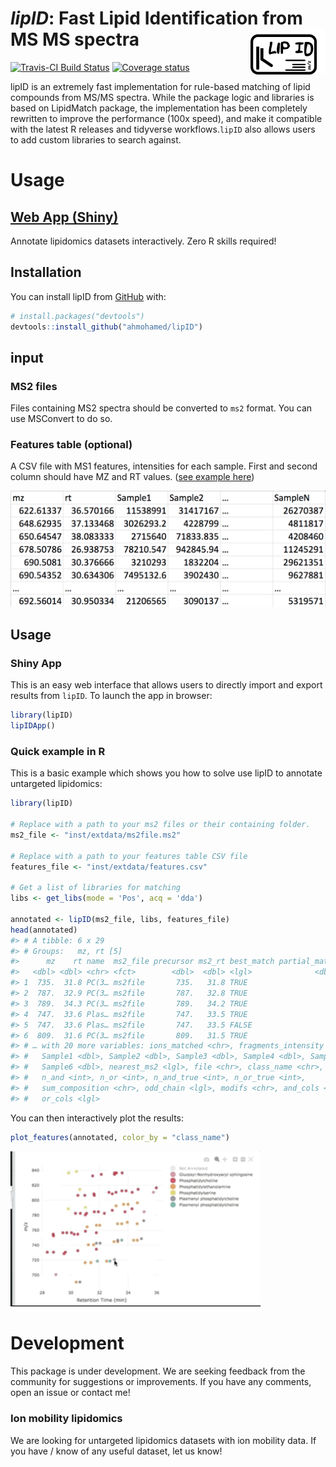 
<!-- README.md is generated from README.Rmd. Please edit that file -->
*lipID*: Fast Lipid Identification from MS MS spectra <img src="man/figures/logo.png" align="right" alt="" width="120" />
=========================================================================================================================

<!-- badges: start -->
[![Travis-CI Build Status](https://travis-ci.org/ahmohamed/lipidr.svg?branch=master)](https://travis-ci.org/ahmohamed/lipID) [![Coverage status](https://codecov.io/gh/ahmohamed/lipID/branch/master/graph/badge.svg)](https://codecov.io/github/ahmohamed/lipID?branch=master) <!-- badges: end -->

lipID is an extremely fast implementation for rule-based matching of lipid compounds from MS/MS spectra. While the package logic and libraries is based on LipidMatch package, the implementation has been completely rewritten to improve the performance (100x speed), and make it compatible with the latest R releases and tidyverse workflows.`lipID` also allows users to add custom libraries to search against.

Usage
=====

[Web App (Shiny)](https://ahmohamed.shinyapps.io/lipID/)
--------------------------------------------------------

Annotate lipidomics datasets interactively. Zero R skills required!

Installation
------------

You can install lipID from [GitHub](https://github.com/ahmohamed/lipID) with:

``` r
# install.packages("devtools")
devtools::install_github("ahmohamed/lipID")
```

input
-----

### MS2 files

Files containing MS2 spectra should be converted to `ms2` format. You can use MSConvert to do so.

### Features table (optional)

A CSV file with MS1 features, intensities for each sample. First and second column should have MZ and RT values. ([see example here](https://github.com/ahmohamed/lipID/tree/master/inst/extdata))

<img src="man/figures/feature_table.png" width="600">

Usage
-----

### Shiny App

This is an easy web interface that allows users to directly import and export results from `lipID`. To launch the app in browser:

``` r
library(lipID)
lipIDApp()
```

### Quick example in R

This is a basic example which shows you how to solve use lipID to annotate untargeted lipidomics:

``` r
library(lipID)

# Replace with a path to your ms2 files or their containing folder.
ms2_file <- "inst/extdata/ms2file.ms2"

# Replace with a path to your features table CSV file
features_file <- "inst/extdata/features.csv"

# Get a list of libraries for matching
libs <- get_libs(mode = 'Pos', acq = 'dda')

annotated <- lipID(ms2_file, libs, features_file)
head(annotated)
#> # A tibble: 6 x 29
#> # Groups:   mz, rt [5]
#>      mz    rt name  ms2_file precursor ms2_rt best_match partial_match confirmed
#>   <dbl> <dbl> <chr> <fct>        <dbl>  <dbl> <lgl>              <dbl> <lgl>    
#> 1  735.  31.8 PC(3… ms2file       735.   31.8 TRUE                   1 TRUE     
#> 2  787.  32.9 PC(3… ms2file       787.   32.8 TRUE                   1 TRUE     
#> 3  789.  34.3 PC(3… ms2file       789.   34.2 TRUE                   1 TRUE     
#> 4  747.  33.6 Plas… ms2file       747.   33.5 TRUE                   1 TRUE     
#> 5  747.  33.6 Plas… ms2file       747.   33.5 FALSE                  1 TRUE     
#> 6  809.  31.6 PC(3… ms2file       809.   31.5 TRUE                   1 TRUE     
#> # … with 20 more variables: ions_matched <chr>, fragments_intensity <dbl>,
#> #   Sample1 <dbl>, Sample2 <dbl>, Sample3 <dbl>, Sample4 <dbl>, Sample5 <dbl>,
#> #   Sample6 <dbl>, nearest_ms2 <lgl>, file <chr>, class_name <chr>,
#> #   n_and <int>, n_or <int>, n_and_true <int>, n_or_true <int>,
#> #   sum_composition <chr>, odd_chain <lgl>, modifs <chr>, and_cols <lgl>,
#> #   or_cols <lgl>
```

You can then interactively plot the results:

``` r
plot_features(annotated, color_by = "class_name")
```

<img src="man/figures/plot_features.gif" width="400">

Development
===========

This package is under development. We are seeking feedback from the community for suggestions or improvements. If you have any comments, open an issue or contact me!

### Ion mobility lipidomics

We are looking for untargeted lipidomics datasets with ion mobility data. If you have / know of any useful dataset, let us know!

